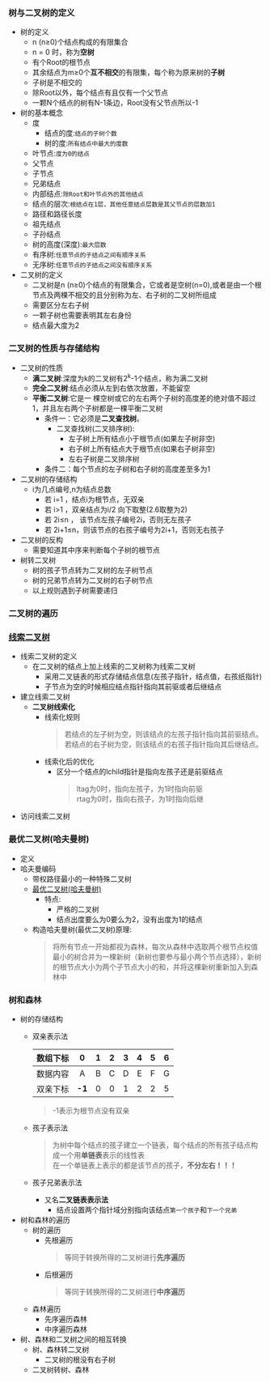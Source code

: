 ### 树与二叉树的定义
  + 树的定义
    + n (n≥0)个结点构成的有限集合
    + n = 0 时，称为**空树**
    + 有个Root的根节点
    + 其余结点为m≥0个**互不相交**的有限集，每个称为原来树的**子树**
    + 子树是不相交的
    + 除Root以外，每个结点有且仅有一个父节点
    + 一颗N个结点的树有N-1条边，Root没有父节点所以-1
  + 树的基本概念
    + 度
      + 结点的度:`结点的子树个数`
      + 树的度:`所有结点中最大的度数`
    + 叶节点:`度为0的结点`
    + 父节点
    + 子节点
    + 兄弟结点
    + 内部结点:`除Root和叶节点外的其他结点`
    + 结点的层次:`根结点在1层，其他任意结点层数是其父节点的层数加1`
    + 路径和路径长度
    + 祖先结点
    + 子孙结点
    + 树的高度(深度):`最大层数`
    + 有序树:`任意节点的子结点之间有顺序关系`
    + 无序树:`任意节点的子结点之间没有顺序关系`
  + 二叉树的定义
    + 二叉树是n (n≥0)个结点的有限集合，它或者是空树(n=0),或者是由一个根节点及两棵不相交的且分别称为左、右子树的二叉树所组成
    + 需要区分左右子树
    + 一颗子树也需要表明其左右身份
    + 结点最大度为2
### 二叉树的性质与存储结构
  + 二叉树的性质
    + **满二叉树**:深度为k的二叉树有2<sup>k</sup>-1个结点，称为满二叉树
    + **完全二叉树**:结点必须从左到右依次放置，不能留空
    + **平衡二叉树**:它是一 棵空树或它的左右两个子树的高度差的绝对值不超过1，并且左右两个子树都是一棵平衡二叉树
      + 条件一：它必须是**二叉查找树**。
        + 二叉查找树(二叉排序树):
          + 左子树上所有结点小于根节点(如果左子树非空)
          + 右子树上所有结点大于根节点(如果右子树非空)
          + 左右子树是二叉排序树
      + 条件二：每个节点的左子树和右子树的高度差至多为1
  + 二叉树的存储结构
    + i为几点编号,n为结点总数
      + 若 i=1 ，结点i为根节点，无双亲
      + 若 i>1 ，双亲结点为i/2 向下取整(2.6取整为2)
      + 若 2i≤n ， 该节点左孩子编号2i，否则无左孩子
      + 若 2i+1≤n，则该节点的右孩子编号为2i+1，否则无右孩子
  + 二叉树的反构
    + 需要知道其中序来判断每个子树的根节点
  + 树转二叉树
    + 树的孩子节点转为二叉树的左子树节点
    + 树的兄弟节点转为二叉树的右子树节点
    + 以上规则遇到子树需要递归
### 二叉树的遍历
  
### [线索二叉树](https://www.jianshu.com/p/3965a6e424f5)
  + 线索二叉树的定义
    + 在二叉树的结点上加上线索的二叉树称为线索二叉树
      + 采用二叉链表的形式存储结点信息(左孩子指针，结点值，右孩纸指针)
      + 子节点为空的时候相应结点指针指向其前驱或者后继结点
  + 建立线索二叉树
    + **二叉树线索化**
      + 线索化规则
        > 若结点的左子树为空，则该结点的左孩子指针指向其前驱结点。<br>若结点的右子树为空，则该结点的右孩子指针指向其后继结点。
      + 线索化后的优化
        + 区分一个结点的lchild指针是指向左孩子还是前驱结点
          > ltag为0时，指向左孩子，为1时指向前驱<br>rtag为0时，指向右孩子，为1时指向后继
  + 访问线索二叉树
### 最优二叉树(哈夫曼树)
  + 定义
  + 哈夫曼编码
    + 带权路径最小的一种特殊二叉树
    + [最优二叉树(哈夫曼树)](https://blog.csdn.net/hd12370/article/details/82877211)
      + 特点:
        + 严格的二叉树
        + 结点出度要么为0要么为2，没有出度为1的结点
    + 构造哈夫曼树(最优二叉树)原理:
      > 将所有节点一开始都视为森林，每次从森林中选取两个根节点权值最小的树合并为一棵新树（新树也要参与最小两个节点选择），新树的根节点大小为两个子节点大小的和，并将这棵新树重新加入到森林中
### 树和森林
  + 树的存储结构
    + 双亲表示法
      
      |数组下标|0|1|2|3|4|5|6|
      |:----|:----:|:----:|:----:|:----:|:----:|:----:|:----:|
      |数据内容|A|B|C|D|E|F|G|
      |双亲下标|**-1**|0|0|1|2|2|5|
      
      > -1表示为根节点没有双亲
    + 孩子表示法
      > 为树中每个结点的孩子建立一个链表，每个结点的所有孩子结点构成一个用**单链表**表示的线性表<br>在一个单链表上表示的都是该节点的孩子，**不分左右！！！**
    + 孩子兄弟表示法
      + 又名**二叉链表表示法**
        + 结点设置两个指针域分别指向该结点`第一个孩子`和`下一个兄弟`
  + 树和森林的遍历
    + 树的遍历
      + 先根遍历
        > 等同于转换所得的二叉树进行**先序遍历**
      + 后根遍历
        > 等同于转换所得的二叉树进行**中序遍历**
    + 森林遍历
      + 先序遍历森林
      + 中序遍历森林
  + 树、森林和二叉树之间的相互转换
    + 树、森林转二叉树
      + 二叉树的根没有右子树
    + 二叉树转树、森林
